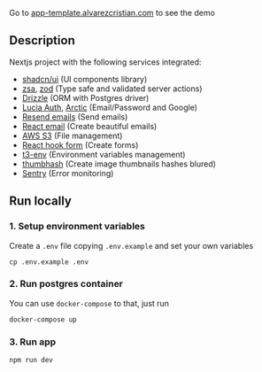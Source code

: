 Go to [app-template.alvarezcristian.com](https://app-template.alvarezcristian.com) to see the demo

## Description

Nextjs project with the following services integrated:
- [shadcn/ui](https://ui.shadcn.com/) (UI components library)
- [zsa](https://zsa.vercel.app/docs/introduction), [zod](https://zod.dev/) (Type safe and validated server actions)
- [Drizzle](https://orm.drizzle.team/) (ORM with Postgres driver)
- [Lucia Auth](https://lucia-auth.com/), [Arctic](https://arctic.js.org/) (Email/Password and Google)
- [Resend emails](https://resend.com/) (Send emails)
- [React email](https://react.email/) (Create beautiful emails)
- [AWS S3](https://www.npmjs.com/package/@aws-sdk/client-s3) (File management)
- [React hook form](https://react-hook-form.com/) (Create forms)
- [t3-env](https://github.com/t3-oss/t3-env) (Environment variables management)
- [thumbhash](https://github.com/evanw/thumbhash) (Create image thumbnails hashes blured)
- [Sentry](https://sentry.io/welcome/?utm_source=google&utm_medium=cpc&utm_id=%7B20403208976%7D&utm_campaign=Google_Search_Brand_SentryKW_ROW_Alpha&utm_content=g&utm_term=sentry&gad_source=1&gclid=CjwKCAjwpbi4BhByEiwAMC8JnScrS_BD5dTH7Z01RQvKfsQShaDWoDV8hawnKB49PgAzES-YNKJWcRoCu_cQAvD_BwE) (Error monitoring)

## Run locally

### 1. Setup environment variables

Create a `.env` file copying `.env.example` and set your own variables
```shell
cp .env.example .env
```


### 2. Run postgres container

You can use `docker-compose` to that, just run

```shell
docker-compose up
```

### 3. Run app
```shell
npm run dev
```
